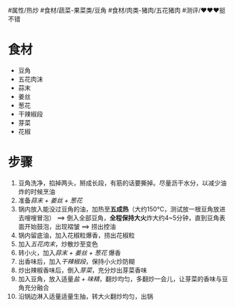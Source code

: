 #属性/热炒 
#食材/蔬菜-果菜类/豆角 #食材/肉类-猪肉/五花猪肉 
#测评/❤️❤️❤️挺不错 

# 食材
- 豆角
- 五花肉沫
- 蒜末
- 姜丝
- 葱花
- 干辣椒段
- 芽菜
- 花椒

# 步骤
1. 豆角洗净，掐掉两头，掰成长段，有筋的话要撕掉。尽量沥干水分，以减少油炸的时候烹油
2. 准备*蒜末 + 姜丝 + 葱花*
3. 锅内放入能没过豆角的油，加热至**五成热**（大约150°C，测试放一根豆角放进去嗖嗖冒泡）
   ==> 倒入全部豆角，**全程保持大火**炸大约4~5分钟，直到豆角表面开始鼓泡，出现褶皱
   ==> 捞出控油
4. 锅内留底油，加入花椒粒爆香，捞出花椒粒
5. 加入*五花肉末*，炒散炒至变色
6. 转小火，加入*蒜末 + 姜丝 + 葱花* 爆香
7. 出香味后，加入*干辣椒段*，保持小火炒防糊
8. 炒出辣椒香味后，倒入*芽菜*，充分炒出芽菜香味
9. 加入豆角，放入适量*盐 + 味精*，翻炒均匀，多翻炒一会儿，让芽菜的香味与豆角充分融合
10. 沿锅边淋入适量适量生抽，转大火翻炒均匀，出锅
